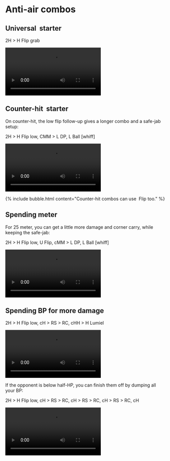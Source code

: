 # Anti-air combos

## Universal <img class="icon" d2/><img class="icon" heavy/> starter 

<combo>2H > H Flip grab</combo>

<video src="/assets/videos/anti-air-basic.mp4" controls="controls"></video>

## Counter-hit <img class="icon" d2/><img class="icon" heavy/> starter 

On counter-hit, the low flip follow-up gives a longer combo and a safe-jab setup:

<combo>2H > H Flip low, CMM > L DP, L Ball [whiff]</combo>

<video src="/assets/videos/anti-air-counter-hit.mp4" controls="controls"></video>

{% include bubble.html content="Counter-hit combos can use <img class='icon' light> Flip too." %}

## Spending meter

For 25 meter, you can get a little more damage and corner carry, while keeping the safe-jab:

<combo>2H > H Flip low, U Flip, cMM > L DP, L Ball [whiff]</combo>

<video src="/assets/videos/anti-air-22U.mp4" controls="controls"></video>

## Spending BP for more damage

<combo>2H > H Flip low, cH > RS > RC, cHH > H Lumiel</combo>

<video src="/assets/videos/anti-air-BP.mp4" controls="controls"></video>

If the opponent is below half-HP, you can finish them off by dumping all your BP:

<combo>2H > H Flip low, cH > RS > RC, cH > RS > RC, cH > RS > RC, cH</combo>

<video src="/assets/videos/anti-air-3-BP.mp4" controls="controls"></video>
